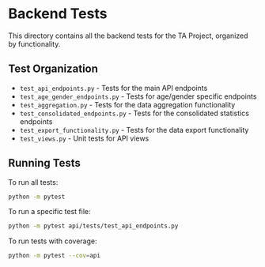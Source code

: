 # Backend Tests

This directory contains all the backend tests for the TA Project, organized by functionality.

## Test Organization

- `test_api_endpoints.py` - Tests for the main API endpoints
- `test_age_gender_endpoints.py` - Tests for age/gender specific endpoints
- `test_aggregation.py` - Tests for the data aggregation functionality
- `test_consolidated_endpoints.py` - Tests for the consolidated statistics endpoints
- `test_export_functionality.py` - Tests for the data export functionality
- `test_views.py` - Unit tests for API views

## Running Tests

To run all tests:

```bash
python -m pytest
```

To run a specific test file:

```bash
python -m pytest api/tests/test_api_endpoints.py
```

To run tests with coverage:

```bash
python -m pytest --cov=api
```